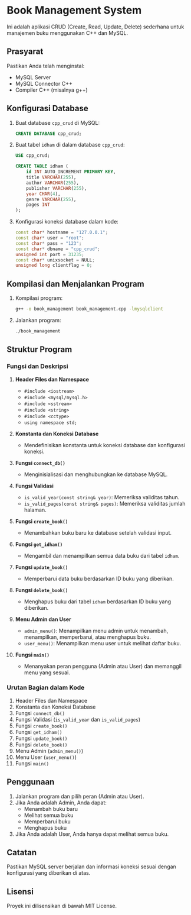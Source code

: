 # Book Management System

Ini adalah aplikasi CRUD (Create, Read, Update, Delete) sederhana untuk manajemen buku menggunakan C++ dan MySQL.

## Prasyarat

Pastikan Anda telah menginstal:
- MySQL Server
- MySQL Connector C++
- Compiler C++ (misalnya g++)

## Konfigurasi Database

1. Buat database `cpp_crud` di MySQL:
    ```sql
    CREATE DATABASE cpp_crud;
    ```

2. Buat tabel `idham` di dalam database `cpp_crud`:
    ```sql
    USE cpp_crud;

    CREATE TABLE idham (
        id INT AUTO_INCREMENT PRIMARY KEY,
        title VARCHAR(255),
        author VARCHAR(255),
        publisher VARCHAR(255),
        year CHAR(4),
        genre VARCHAR(255),
        pages INT
    );
    ```

3. Konfigurasi koneksi database dalam kode:
    ```cpp
    const char* hostname = "127.0.0.1";
    const char* user = "root";
    const char* pass = "123";
    const char* dbname = "cpp_crud";
    unsigned int port = 31235;
    const char* unixsocket = NULL;
    unsigned long clientflag = 0;
    ```

## Kompilasi dan Menjalankan Program

1. Kompilasi program:
    ```sh
    g++ -o book_management book_management.cpp -lmysqlclient
    ```

2. Jalankan program:
    ```sh
    ./book_management
    ```

## Struktur Program

### Fungsi dan Deskripsi

1. **Header Files dan Namespace**
    - `#include <iostream>`
    - `#include <mysql/mysql.h>`
    - `#include <sstream>`
    - `#include <string>`
    - `#include <cctype>`
    - `using namespace std;`

2. **Konstanta dan Koneksi Database**
    - Mendefinisikan konstanta untuk koneksi database dan konfigurasi koneksi.

3. **Fungsi `connect_db()`**
    - Menginisialisasi dan menghubungkan ke database MySQL.

4. **Fungsi Validasi**
    - `is_valid_year(const string& year)`: Memeriksa validitas tahun.
    - `is_valid_pages(const string& pages)`: Memeriksa validitas jumlah halaman.

5. **Fungsi `create_book()`**
    - Menambahkan buku baru ke database setelah validasi input.

6. **Fungsi `get_idham()`**
    - Mengambil dan menampilkan semua data buku dari tabel `idham`.

7. **Fungsi `update_book()`**
    - Memperbarui data buku berdasarkan ID buku yang diberikan.

8. **Fungsi `delete_book()`**
    - Menghapus buku dari tabel `idham` berdasarkan ID buku yang diberikan.

9. **Menu Admin dan User**
    - `admin_menu()`: Menampilkan menu admin untuk menambah, menampilkan, memperbarui, atau menghapus buku.
    - `user_menu()`: Menampilkan menu user untuk melihat daftar buku.

10. **Fungsi `main()`**
    - Menanyakan peran pengguna (Admin atau User) dan memanggil menu yang sesuai.

### Urutan Bagian dalam Kode

1. Header Files dan Namespace
2. Konstanta dan Koneksi Database
3. Fungsi `connect_db()`
4. Fungsi Validasi (`is_valid_year` dan `is_valid_pages`)
5. Fungsi `create_book()`
6. Fungsi `get_idham()`
7. Fungsi `update_book()`
8. Fungsi `delete_book()`
9. Menu Admin (`admin_menu()`)
10. Menu User (`user_menu()`)
11. Fungsi `main()`

## Penggunaan

1. Jalankan program dan pilih peran (Admin atau User).
2. Jika Anda adalah Admin, Anda dapat:
    - Menambah buku baru
    - Melihat semua buku
    - Memperbarui buku
    - Menghapus buku
3. Jika Anda adalah User, Anda hanya dapat melihat semua buku.

## Catatan

Pastikan MySQL server berjalan dan informasi koneksi sesuai dengan konfigurasi yang diberikan di atas.

## Lisensi

Proyek ini dilisensikan di bawah MIT License.
